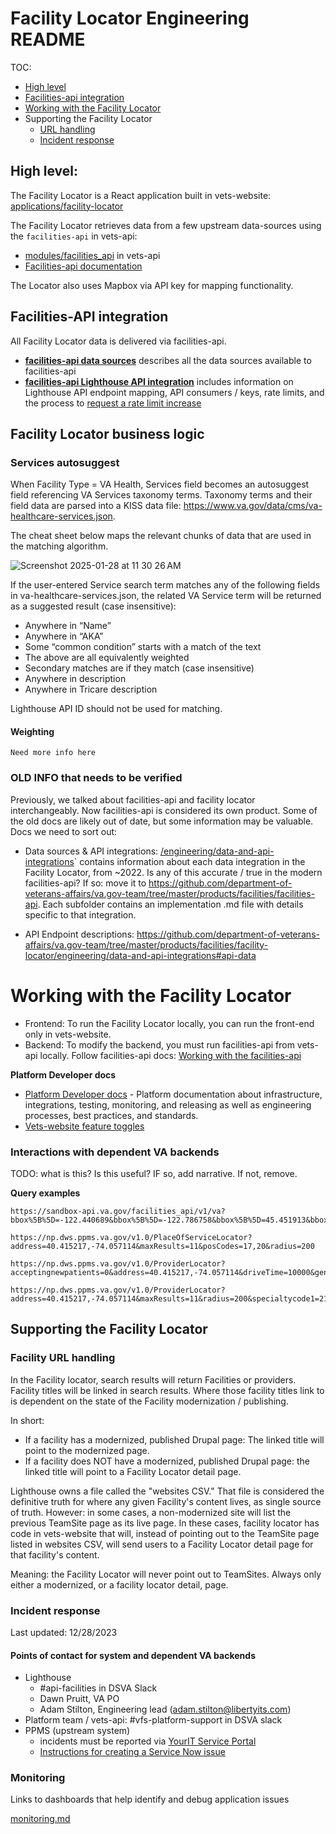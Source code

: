 # Facility Locator Engineering README 
TOC:
* [High level](https://github.com/department-of-veterans-affairs/va.gov-team/blob/master/products/facilities/facility-locator/engineering/README.md#)
* [Facilities-api integration](https://github.com/department-of-veterans-affairs/va.gov-team/blob/master/products/facilities/facility-locator/engineering/README.md#)
* [Working with the Facility Locator](#working-with-the-facility-locator)
* Supporting the Facility Locator
    * [URL handling]()
    * [Incident response](https://github.com/department-of-veterans-affairs/va.gov-team/blob/master/products/facilities/facility-locator/engineering/README.md#incident-response)

## **High level:**
The Facility Locator is a React application built in vets-website: [applications/facility-locator](https://github.com/department-of-veterans-affairs/vets-website/blob/main/src/applications/facility-locator)

The Facility Locator retrieves data from a few upstream data-sources using the `facilities-api` in vets-api: 
* [modules/facilities_api](https://github.com/department-of-veterans-affairs/vets-api/blob/master/modules/facilities_api) in vets-api
* [Facilities-api documentation](https://github.com/department-of-veterans-affairs/va.gov-team/blob/master/products/facilities/facilities-api) <br/>

The Locator also uses Mapbox via API key for mapping functionality.


## Facilities-API integration 
All Facility Locator data is delivered via facilities-api.

* [**facilities-api data sources**](https://github.com/department-of-veterans-affairs/va.gov-team/blob/master/products/facilities/facilities-api#data-sources) describes all the data sources available to facilities-api
* [**facilities-api Lighthouse API integration**](https://github.com/department-of-veterans-affairs/va.gov-team/blob/master/products/facilities/facilities-api/README.md#lighthouse-integration) includes information on Lighthouse API endpoint mapping, API consumers / keys, rate limits, and the process to [request a rate limit increase](https://github.com/department-of-veterans-affairs/va.gov-team/blob/master/products/facilities/facilities-api/README.md#request-api-limit-increase)

## Facility Locator business logic

### Services autosuggest 

When Facility Type = VA Health, Services field becomes an autosuggest field referencing VA Services taxonomy terms. 
Taxonomy terms and their field data are parsed into a KISS data file: https://www.va.gov/data/cms/va-healthcare-services.json.

The cheat sheet below maps the relevant chunks of data that are used in the matching algorithm.

![Screenshot 2025-01-28 at 11 30 26 AM](https://github.com/user-attachments/assets/b7a20a12-24aa-4776-860a-971513889722)

If the user-entered Service search term matches any of the following fields in va-healthcare-services.json, the related VA Service term will be returned as a suggested result (case insensitive): 
* Anywhere in “Name”
* Anywhere in “AKA”
* Some “common condition” starts with a match of the text
* The above are all equivalently weighted
* Secondary matches are if they match (case insensitive)
* Anywhere in description
* Anywhere in Tricare description

Lighthouse API ID should not be used for matching. 


#### Weighting

`Need more info here`




### OLD INFO that needs to be verified
Previously, we talked about facilities-api and facility locator interchangeably. Now facilities-api is considered its own product. Some of the old docs are likely out of date, but some information may be valuable. Docs we need to sort out: 

* Data sources & API integrations: [/engineering/data-and-api-integrations](https://github.com/department-of-veterans-affairs/va.gov-team/tree/master/products/facilities/facility-locator/engineering/data-and-api-integrations)` contains information about each data integration in the Facility Locator, from ~2022. Is any of this accurate / true in the modern facilities-api? If so: move it to https://github.com/department-of-veterans-affairs/va.gov-team/tree/master/products/facilities/facilities-api. Each subfolder contains an implementation .md file with details specific to that integration. 

* API Endpoint descriptions: https://github.com/department-of-veterans-affairs/va.gov-team/tree/master/products/facilities/facility-locator/engineering/data-and-api-integrations#api-data


# Working with the Facility Locator

* Frontend: To run the Facility Locator locally, you can run the front-end only in vets-website. 
* Backend: To modify the backend, you must run facilities-api from vets-api locally. Follow facilities-api docs: [Working with the facilities-api](https://github.com/department-of-veterans-affairs/va.gov-team/tree/master/products/facilities/facilities-api#working-with-the-facilities-api)

**Platform Developer docs**
- [Platform Developer docs](https://depo-platform-documentation.scrollhelp.site/developer-docs/) - Platform documentation about infrastructure, integrations, testing, monitoring, and releasing as well as engineering processes, best practices, and standards.
- [Vets-website feature toggles](https://depo-platform-documentation.scrollhelp.site/developer-docs/feature-toggles-guide)



### Interactions with dependent VA backends
TODO: what is this? Is this useful? IF so, add narrative. If not, remove.

**Query examples**
```
https://sandbox-api.va.gov/facilities_api/v1/va?bbox%5B%5D=-122.440689&bbox%5B%5D=-122.786758&bbox%5B%5D=45.451913&bbox%5B%5D=45.64&type=benefits
```

```
https://np.dws.ppms.va.gov/v1.0/PlaceOfServiceLocator?address=40.415217,-74.057114&maxResults=11&posCodes=17,20&radius=200
```

```
https://np.dws.ppms.va.gov/v1.0/ProviderLocator?acceptingnewpatients=0&address=40.415217,-74.057114&driveTime=10000&gender=0&maxResults=11&network=0&primarycare=0&radius=200&specialtycode1=%27213E00000X%27&specialtycode2=null&specialtycode3=null&specialtycode4=null
```

```
https://np.dws.ppms.va.gov/v1.0/ProviderLocator?address=40.415217,-74.057114&maxResults=11&radius=200&specialtycode1=213E00000X
```


## Supporting the Facility Locator

### Facility URL handling
In the Facility locator, search results will return Facilities or providers. Facility titles will be linked in search results. Where those facility titles link to is dependent on the state of the Facility modernization / publishing. 

In short: 
* If a facility has a modernized, published Drupal page: The linked title will point to the modernized page.
* If a facility does NOT have a modernized, published Drupal page: the linked title will point to a Facility Locator detail page.

Lighthouse owns a file called the "websites CSV." That file is considered the definitive truth for where any given Facility's content lives, as single source of truth. However: in some cases, a non-modernized site will list the previous TeamSite page as its live page. In these cases, facility locator has code in vets-website that will, instead of pointing out to the TeamSite page listed in websites CSV, will send users to a Facility Locator detail page for that facility's content. 

Meaning: the Facility Locator will never point out to TeamSites. Always only either a modernized, or a facility locator detail, page.

### Incident response  
Last updated: 12/28/2023

#### Points of contact for system and dependent VA backends
   - Lighthouse 
     - #api-facilities in DSVA Slack
     - Dawn Pruitt, VA PO
     - Adam Stilton, Engineering lead (adam.stilton@libertyits.com)
   - Platform team / vets-api: #vfs-platform-support in DSVA slack  
   - PPMS (upstream system) 
     - incidents must be reported via [YourIT Service Portal](https://yourit.va.gov/va?id=va_report_incident)
     - [Instructions for creating a Service Now issue](https://github.com/department-of-veterans-affairs/va.gov-team/blob/master/products/facilities/facility-locator/images/Service%20Now%20instructions.pdf)
 

### Monitoring
Links to dashboards that help identify and debug application issues

[monitoring.md](https://github.com/department-of-veterans-affairs/va.gov-team/blob/master/products/facilities/facility-locator/engineering/monitoring.md)


